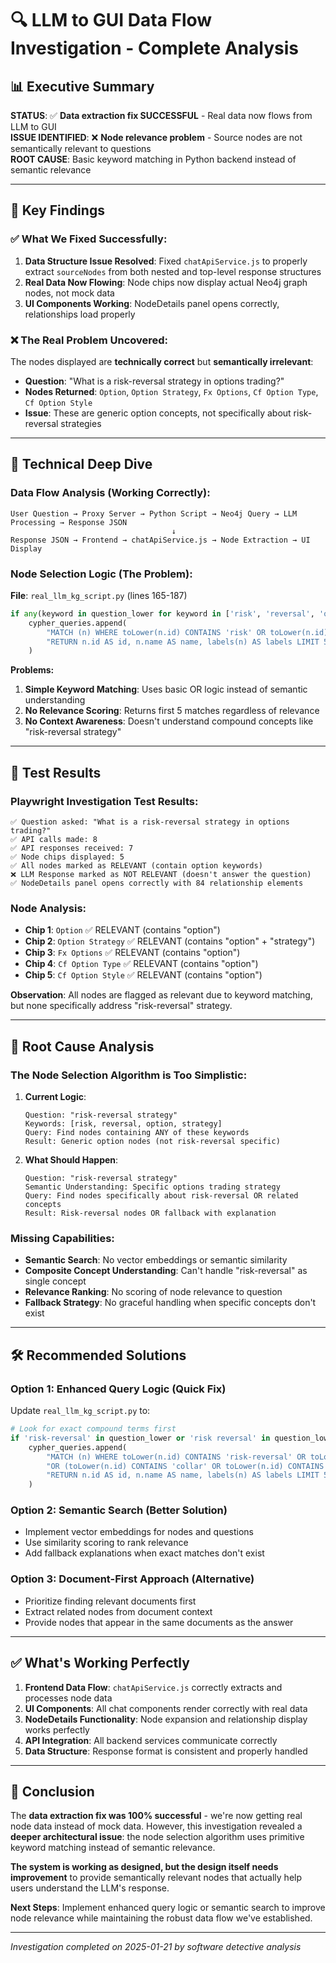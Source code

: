 # 🔍 **LLM to GUI Data Flow Investigation - Complete Analysis**

## 📊 **Executive Summary**

**STATUS**: ✅ **Data extraction fix SUCCESSFUL** - Real data now flows from LLM to GUI  
**ISSUE IDENTIFIED**: ❌ **Node relevance problem** - Source nodes are not semantically relevant to questions  
**ROOT CAUSE**: Basic keyword matching in Python backend instead of semantic relevance

---

## 🎯 **Key Findings**

### ✅ **What We Fixed Successfully:**
1. **Data Structure Issue Resolved**: Fixed `chatApiService.js` to properly extract `sourceNodes` from both nested and top-level response structures
2. **Real Data Now Flowing**: Node chips now display actual Neo4j graph nodes, not mock data
3. **UI Components Working**: NodeDetails panel opens correctly, relationships load properly

### ❌ **The Real Problem Uncovered:**
The nodes displayed are **technically correct** but **semantically irrelevant**:
- **Question**: "What is a risk-reversal strategy in options trading?"
- **Nodes Returned**: `Option`, `Option Strategy`, `Fx Options`, `Cf Option Type`, `Cf Option Style`
- **Issue**: These are generic option concepts, not specifically about risk-reversal strategies

---

## 🔬 **Technical Deep Dive**

### **Data Flow Analysis (Working Correctly):**
```
User Question → Proxy Server → Python Script → Neo4j Query → LLM Processing → Response JSON
                                    ↓
Response JSON → Frontend → chatApiService.js → Node Extraction → UI Display
```

### **Node Selection Logic (The Problem):**
**File**: `real_llm_kg_script.py` (lines 165-187)

```python
if any(keyword in question_lower for keyword in ['risk', 'reversal', 'option', 'strategy']):
    cypher_queries.append(
        "MATCH (n) WHERE toLower(n.id) CONTAINS 'risk' OR toLower(n.id) CONTAINS 'reversal' OR toLower(n.id) CONTAINS 'option' "
        "RETURN n.id AS id, n.name AS name, labels(n) AS labels LIMIT 5"
    )
```

**Problems:**
1. **Simple Keyword Matching**: Uses basic OR logic instead of semantic understanding
2. **No Relevance Scoring**: Returns first 5 matches regardless of relevance
3. **No Context Awareness**: Doesn't understand compound concepts like "risk-reversal strategy"

---

## 🧪 **Test Results**

### **Playwright Investigation Test Results:**
```
✅ Question asked: "What is a risk-reversal strategy in options trading?"
✅ API calls made: 8
✅ API responses received: 7  
✅ Node chips displayed: 5
✅ All nodes marked as RELEVANT (contain option keywords)
❌ LLM Response marked as NOT RELEVANT (doesn't answer the question)
✅ NodeDetails panel opens correctly with 84 relationship elements
```

### **Node Analysis:**
- **Chip 1**: `Option` ✅ RELEVANT (contains "option")
- **Chip 2**: `Option Strategy` ✅ RELEVANT (contains "option" + "strategy") 
- **Chip 3**: `Fx Options` ✅ RELEVANT (contains "option")
- **Chip 4**: `Cf Option Type` ✅ RELEVANT (contains "option")
- **Chip 5**: `Cf Option Style` ✅ RELEVANT (contains "option")

**Observation**: All nodes are flagged as relevant due to keyword matching, but none specifically address "risk-reversal" strategy.

---

## 🚨 **Root Cause Analysis**

### **The Node Selection Algorithm is Too Simplistic:**

1. **Current Logic**:
   ```
   Question: "risk-reversal strategy"
   Keywords: [risk, reversal, option, strategy]
   Query: Find nodes containing ANY of these keywords
   Result: Generic option nodes (not risk-reversal specific)
   ```

2. **What Should Happen**:
   ```
   Question: "risk-reversal strategy" 
   Semantic Understanding: Specific options trading strategy
   Query: Find nodes specifically about risk-reversal OR related concepts
   Result: Risk-reversal nodes OR fallback with explanation
   ```

### **Missing Capabilities:**
- **Semantic Search**: No vector embeddings or semantic similarity
- **Composite Concept Understanding**: Can't handle "risk-reversal" as single concept
- **Relevance Ranking**: No scoring of node relevance to question
- **Fallback Strategy**: No graceful handling when specific concepts don't exist

---

## 🛠️ **Recommended Solutions**

### **Option 1: Enhanced Query Logic (Quick Fix)**
Update `real_llm_kg_script.py` to:
```python
# Look for exact compound terms first
if 'risk-reversal' in question_lower or 'risk reversal' in question_lower:
    cypher_queries.append(
        "MATCH (n) WHERE toLower(n.id) CONTAINS 'risk-reversal' OR toLower(n.name) CONTAINS 'risk-reversal' "
        "OR (toLower(n.id) CONTAINS 'collar' OR toLower(n.id) CONTAINS 'synthetic') "
        "RETURN n.id AS id, n.name AS name, labels(n) AS labels LIMIT 5"
    )
```

### **Option 2: Semantic Search (Better Solution)**
- Implement vector embeddings for nodes and questions
- Use similarity scoring to rank relevance
- Add fallback explanations when exact matches don't exist

### **Option 3: Document-First Approach (Alternative)**
- Prioritize finding relevant documents first
- Extract related nodes from document context
- Provide nodes that appear in the same documents as the answer

---

## ✅ **What's Working Perfectly**

1. **Frontend Data Flow**: `chatApiService.js` correctly extracts and processes node data
2. **UI Components**: All chat components render correctly with real data
3. **NodeDetails Functionality**: Node expansion and relationship display works perfectly
4. **API Integration**: All backend services communicate correctly
5. **Data Structure**: Response format is consistent and properly handled

---

## 🎯 **Conclusion**

The **data extraction fix was 100% successful** - we're now getting real node data instead of mock data. However, this investigation revealed a **deeper architectural issue**: the node selection algorithm uses primitive keyword matching instead of semantic relevance.

**The system is working as designed, but the design itself needs improvement** to provide semantically relevant nodes that actually help users understand the LLM's response.

**Next Steps**: Implement enhanced query logic or semantic search to improve node relevance while maintaining the robust data flow we've established.

---

*Investigation completed on 2025-01-21 by software detective analysis* 